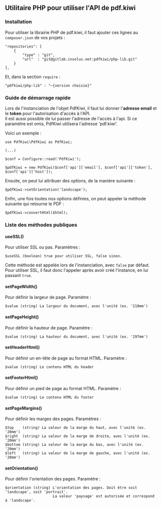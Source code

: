 Utilitaire PHP pour utiliser l'API de pdf.kiwi
---

### Installation
Pour utiliser la librairie PHP de pdf.kiwi, il faut ajouter ces lignes au `composer.json` de vos projets :

    "repositories": [
        {
            "type" : "git",
            "url"  : "git@gitlab.insolus.net:pdfkiwi/php-lib.git"
        }
    ],

Et, dans la section `require` :

    "pdfkiwi/php-lib" : "~{version choisie}"

### Guide de démarrage rapide
Lors de l'instanciation de l'objet PdfKiwi, il faut lui donner l'**adresse email** et le **token** pour l'autorisation d'accès à l'API.  
Il est aussi possible de lui passer l'adresse de l'accès à l'api. Si ce paramètre est omis, PdfKiwi utilisera l'adresse 'pdf.kiwi'.

Voici un exemple :

    use PdfKiwi\PdfKiwi as PdfKiwi;
    
    (...)

    $conf = Configure::read('PdfKiwi');

    $pdfKiwi = new PdfKiwi($conf['api']['email'], $conf['api']['token'], $conf['api']['host']);

Ensuite, on peut lui attribuer des options, de la manière suivante :

    $pdfKiwi->setOrientation('landscape');

Enfin, une fois toutes nos options définies, on peut appeler la méthode suivante qui retourne le PDF :

    $pdfKiwi->convertHtml($html);

### Liste des méthodes publiques
#### useSSL()
Pour utiliser SSL ou pas. Paramètres :

    $useSSL (boolean) true pour utiliser SSL, false sinon.
    
Cette méthode est appelée lors de l'instanciation, avec `false` par défaut.
Pour utiliser SSL, il faut donc l'appeler après avoir créé l'instance, en lui passant `true`.

#### setPageWidth()
Pour définir la largeur de page. Paramètre :

    $value (string) La largeur du document, avec l'unité (ex. '210mm')

#### setPageHeight()
Pour définir la hauteur de page. Paramètre :

    $value (string) La hauteur du document, avec l'unité (ex. '297mm')

#### setHeaderHtml()
Pour définir un en-tête de page au format HTML. Paramètre :

    $value (string) Le contenu HTML du header

#### setFooterHtml()
Pour définir un pied de page au format HTML. Paramètre :

    $value (string) Le contenu HTML du footer

#### setPageMargins()
Pour définir les marges des pages. Paramètres :

    $top    (string) La valeur de la marge du haut, avec l'unité (ex. '20mm')
    $right  (string) La valeur de la marge de droite, avec l'unité (ex. '20mm')
    $bottom (string) La valeur de la marge du bas, avec l'unité (ex. '20mm')
    $left   (string) La valeur de la marge de gauche, avec l'unité (ex. '20mm')

#### setOrientation()
Pour définir l'orientation des pages. Paramètre :

    $orientation (string) L'orientation des pages. Doit être soit 'landscape', soit 'portrait'.
                          La valeur 'paysage' est autorisée et correspond à 'landscape'.

